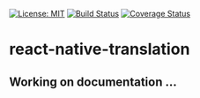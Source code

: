 [![License: MIT](https://img.shields.io/badge/License-MIT-yellow.svg)](https://opensource.org/licenses/MIT)     [![Build Status](https://travis-ci.com/Exorth98/react-native-translation.svg?branch=master)](https://travis-ci.com/Exorth98/react-native-translation)     [![Coverage Status](https://coveralls.io/repos/github/Exorth98/react-native-translation/badge.svg?branch=master)](https://coveralls.io/github/Exorth98/react-native-translation?branch=master)


# react-native-translation

## Working on documentation ...
